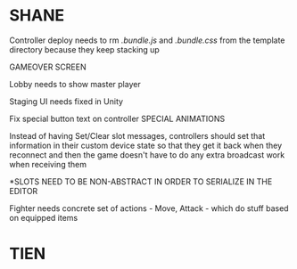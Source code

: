 SHANE
==========

Controller deploy needs to rm *.bundle.js* and *.bundle.css* from the template directory because they keep stacking up

GAMEOVER SCREEN

Lobby needs to show master player

Staging UI needs fixed in Unity

Fix special button text on controller
SPECIAL ANIMATIONS

Instead of having Set/Clear slot messages, controllers should set that information
in their custom device state so that they get it back when they reconnect
and then the game doesn't have to do any extra broadcast work when receiving them

*SLOTS NEED TO BE NON-ABSTRACT IN ORDER TO SERIALIZE IN THE EDITOR

Fighter needs concrete set of actions - Move, Attack - which do stuff based on equipped items


TIEN
==========
